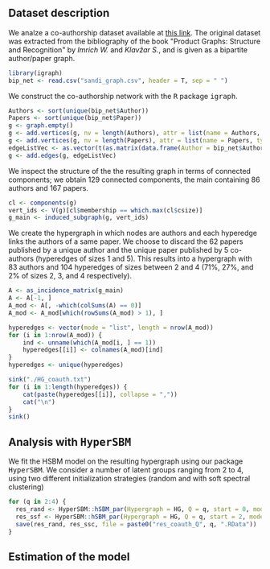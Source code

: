 ## Dataset description 

We analze a co-authorship dataset available at [this link](http://vlado.fmf.uni-lj.si/pub/networks/data/2mode/Sandi/Sandi.htm). The original dataset was extracted from the bibliography of the book "Product Graphs: Structure and Recognition" by _Imrich W._ and _Klav&#382;ar S._, and is given as a bipartite author/paper graph.
```r
library(igraph)
bip_net <- read.csv("sandi_graph.csv", header = T, sep = " ")
```

We construct the co-authorship network with the <tt>R</tt> package <tt>igraph</tt>. 
```r
Authors <- sort(unique(bip_net$Author))
Papers <- sort(unique(bip_net$Paper))
g <- graph.empty()
g <- add.vertices(g, nv = length(Authors), attr = list(name = Authors, type = rep(TRUE, length(Authors))))
g <- add.vertices(g, nv = length(Papers), attr = list(name = Papers, type = rep(FALSE, length(Papers))))
edgeListVec <- as.vector(t(as.matrix(data.frame(Author = bip_net$Author, Paper = bip_net$Paper))))
g <- add.edges(g, edgeListVec)
```

We inspect the structure of the the resulting graph in terms of connected components; we obtain 129 connected components, the main containing 86 authors and 167 papers.
```r
cl <- components(g)
vert_ids <- V(g)[cl$membership == which.max(cl$csize)]
g_main <- induced_subgraph(g, vert_ids)
```

We create the hypergraph in which nodes are authors and each hyperedge links the authors of a same paper. We choose to discard the 62 papers published by a unique author and the unique paper published by 5 co-authors (hyperedges of sizes 1 and 5). This results into a hypergraph with 83 authors and 104 hyperedges of sizes between 2 and 4 (71%, 27%, and 2% of sizes 2, 3, and 4 respectively).
```r
A <- as_incidence_matrix(g_main)
A <- A[-1, ]
A_mod <- A[, -which(colSums(A) == 0)]
A_mod <- A_mod[which(rowSums(A_mod) > 1), ]

hyperedges <- vector(mode = "list", length = nrow(A_mod))
for (i in 1:nrow(A_mod)) {
    ind <- unname(which(A_mod[i, ] == 1))
    hyperedges[[i]] <- colnames(A_mod)[ind]
}
hyperedges <- unique(hyperedges)

sink("./HG_coauth.txt")
for (i in 1:length(hyperedges)) {
    cat(paste(hyperedges[[i]], collapse = ","))
    cat("\n")
}
sink()
```


## Analysis with <tt>HyperSBM</tt>

We fit the HSBM model on the resulting hypergraph using our package <tt>HyperSBM</tt>. We consider a number of latent groups ranging from 2 to 4, using two different initialization strategies (random and with soft spectral clustering)
```r
for (q in 2:4) {
  res_rand <- HyperSBM::hSBM_par(Hypergraph = HG, Q = q, start = 0, model = 0, tol = 1e-5, maxit_VEM = 100, maxit_FP = 100, n_threads = 30, print = TRUE)
  res_ssf <- HyperSBM::hSBM_par(Hypergraph = HG, Q = q, start = 2, model = 0, tol = 1e-5, maxit_VEM = 100, maxit_FP = 100, n_threads = 30, print = TRUE)
  save(res_rand, res_ssc, file = paste0("res_coauth_Q", q, ".RData"))
}
```


## Estimation of the model
